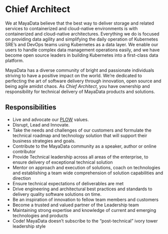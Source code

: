 # Chief Architect

We at MayaData believe that the best way to deliver storage and related services to containerized and cloud-native environments is with containerized and cloud-native architectures. Everything we do is focused on providing data agility and simplifying the daily operation of Kubernetes SRE’s and DevOps teams using Kubernetes as a data layer. We enable our users to handle complex data management operations easily, and we have become open source leaders in building Kubernetes into a first-class data platform.

MayaData has a diverse community of bright and passionate individuals striving to have a positive impact on the world. We’re dedicated to perfecting the art of software delivery through innovation, open source and being agile amidst chaos. As _Chief Architect_, you have ownership and responsibility for technical delivery of MayaData products and solutions.

## Responsibilities

- Live and advocate our [PLOW](https://github.com/mayadata-io/culture/blob/master/plow.md) values.
- Disrupt, Lead and Innovate.
- Take the needs and challenges of our customers and formulate the technical roadmap and technology solution that will support their business strategies and goals.
- Contribute to the MayaData community as a speaker, author or online contributor
- Provide Technical leadership across all areas of the enterprise, to ensure delivery of exceptional technical solution
- Mentor on approach and execution of solutions, coach on technologies and establishing a team wide comprehension of solution capabilities and direction
- Ensure technical expectations of deliverables are met
- Drive engineering and architectural best practices and standards to delivery quality software solutions on time.
- Be an inspiration of innovation to fellow team members and customers
- Become a trusted and valued partner of the Leadership team
- Maintaining strong expertise and knowledge of current and emerging technologies and products
- Code! MayaData doesn’t subscribe to the “post-technical” ivory tower leadership style
